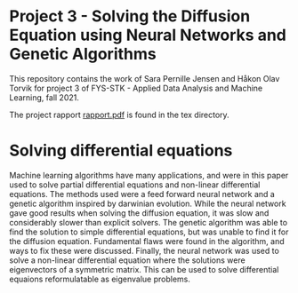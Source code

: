# Project 3 - Solving the Diffusion Equation using Neural Networks and Genetic Algorithms


This repository contains the work of Sara Pernille Jensen and Håkon Olav Torvik for project 3 of FYS-STK - Applied Data Analysis and Machine Learning, fall 2021.

The project rapport [rapport.pdf](https://github.com/SaraPJensen/FYS-STK/blob/main/Project3/tex/rapport.pdf) is found in the tex directory.

# Solving differential equations
Machine learning algorithms have many applications, and were in this paper used to solve partial differential equations and non-linear differential equations. The methods used were a feed forward neural network and a genetic algorithm inspired by darwinian evolution. While the neural network gave good results when solving the diffusion equation, it was slow and considerably slower than explicit solvers. The genetic algorithm was able to find the solution to simple differential equations, but was unable to find it for the diffusion equation. Fundamental flaws were found in the algorithm, and ways to fix these were discussed. Finally, the neural network was used to solve a non-linear differential equation where the solutions were eigenvectors of a symmetric matrix. This can be used to solve differential equaions reformulatable as eigenvalue problems.
